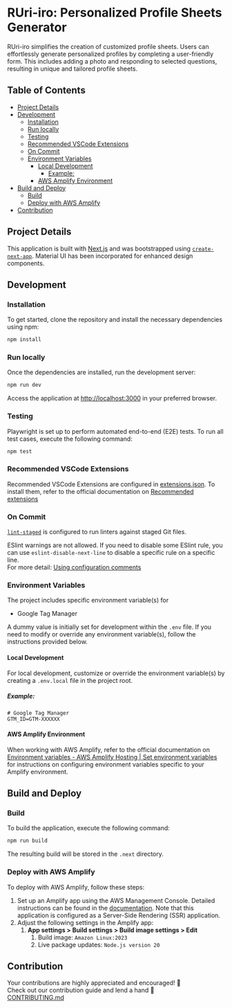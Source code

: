# RUri-iro: Personalized Profile Sheets Generator <!-- omit in toc -->

RUri-iro simplifies the creation of customized profile sheets. Users can effortlessly generate personalized profiles by completing a user-friendly form. This includes adding a photo and responding to selected questions, resulting in unique and tailored profile sheets.

## Table of Contents<!-- omit in toc -->

- [Project Details](#project-details)
- [Development](#development)
  - [Installation](#installation)
  - [Run locally](#run-locally)
  - [Testing](#testing)
  - [Recommended VSCode Extensions](#recommended-vscode-extensions)
  - [On Commit](#on-commit)
  - [Environment Variables](#environment-variables)
    - [Local Development](#local-development)
      - [Example:](#example)
    - [AWS Amplify Environment](#aws-amplify-environment)
- [Build and Deploy](#build-and-deploy)
  - [Build](#build)
  - [Deploy with AWS Amplify](#deploy-with-aws-amplify)
- [Contribution](#contribution)

## Project Details

This application is built with [Next.js](https://nextjs.org/) and was bootstrapped using [`create-next-app`](https://github.com/vercel/next.js/tree/canary/packages/create-next-app). Material UI has been incorporated for enhanced design components.

## Development

### Installation

To get started, clone the repository and install the necessary dependencies using npm:

```bash
npm install
```

### Run locally

Once the dependencies are installed, run the development server:

```bash
npm run dev
```

Access the application at [http://localhost:3000](http://localhost:3000) in your preferred browser.

### Testing

Playwright is set up to perform automated end-to-end (E2E) tests. To run all test cases, execute the following command:

```bash
npm test
```

### Recommended VSCode Extensions

Recommended VSCode Extensions are configured in [extensions.json](./.vscode/extensions.json). To install them, refer to the official documentation on [Recommended extensions](https://code.visualstudio.com/docs/editor/extension-marketplace#_recommended-extensions)

### On Commit

[`lint-staged`](https://github.com/lint-staged/lint-staged) is configured to run linters against staged Git files.

ESlint warnings are not allowed. If you need to disable some ESlint rule, you can use `eslint-disable-next-line` to disable a specific rule on a specific line.  
For more detail: [Using configuration comments](https://eslint.org/docs/latest/use/configure/rules#using-configuration-comments-1)

### Environment Variables

The project includes specific environment variable(s) for

- Google Tag Manager

A dummy value is initially set for development within the `.env` file. If you need to modify or override any environment variable(s), follow the instructions provided below.

#### Local Development

For local development, customize or override the environment variable(s) by creating a `.env.local` file in the project root.

##### Example:

```env
# Google Tag Manager
GTM_ID=GTM-XXXXXX
```

#### AWS Amplify Environment

When working with AWS Amplify, refer to the official documentation on [Environment variables - AWS Amplify Hosting | Set environment variables](https://docs.aws.amazon.com/amplify/latest/userguide/environment-variables.html#setting-env-vars) for instructions on configuring environment variables specific to your Amplify environment.

## Build and Deploy

### Build

To build the application, execute the following command:

```bash
npm run build
```

The resulting build will be stored in the `.next` directory.

### Deploy with AWS Amplify

To deploy with AWS Amplify, follow these steps:

1. Set up an Amplify app using the AWS Management Console. Detailed instructions can be found in the [documentation](https://docs.aws.amazon.com/amplify/latest/userguide/deploy-nextjs-app.html). Note that this application is configured as a Server-Side Rendering (SSR) application.
2. Adjust the following settings in the Amplify app:
   1. **App settings > Build settings > Build image settings > Edit**
      1. Build image: `Amazon Linux:2023`
      2. Live package updates: `Node.js version 20`

## Contribution

Your contributions are highly appreciated and encouraged! 🚀  
Check out our contribution guide and lend a hand 🙏  
[CONTRIBUTING.md](./.github/CONTRIBUTING.md)
